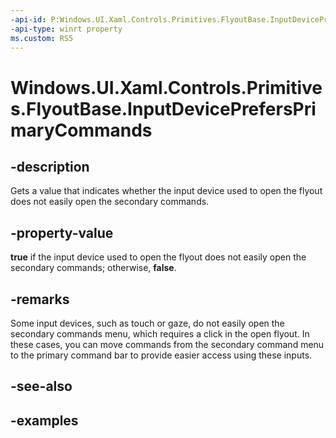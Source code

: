 ```yaml
---
-api-id: P:Windows.UI.Xaml.Controls.Primitives.FlyoutBase.InputDevicePrefersPrimaryCommands
-api-type: winrt property
ms.custom: RS5
---
```


<!-- Property syntax.
public bool InputDevicePrefersPrimaryCommands { get; }
-->

# Windows.UI.Xaml.Controls.Primitives.FlyoutBase.InputDevicePrefersPrimaryCommands

## -description

Gets a value that indicates whether the input device used to open the flyout does not easily open the secondary commands.



## -property-value

**true** if the input device used to open the flyout does not easily open the secondary commands; otherwise, **false**.

## -remarks

Some input devices, such as touch or gaze, do not easily open the secondary commands menu, which requires a click in the open flyout. In these cases, you can move commands from the secondary command menu to the primary command bar to provide easier access using these inputs.

## -see-also

## -examples

